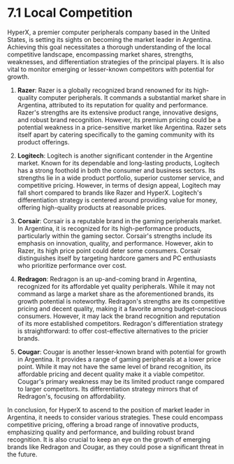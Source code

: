 # 7.1 Local Competition

HyperX, a premier computer peripherals company based in the United States, is setting its sights on becoming the market leader in Argentina. Achieving this goal necessitates a thorough understanding of the local competitive landscape, encompassing market shares, strengths, weaknesses, and differentiation strategies of the principal players. It is also vital to monitor emerging or lesser-known competitors with potential for growth.

1. **Razer**: Razer is a globally recognized brand renowned for its high-quality computer peripherals. It commands a substantial market share in Argentina, attributed to its reputation for quality and performance. Razer's strengths are its extensive product range, innovative designs, and robust brand recognition. However, its premium pricing could be a potential weakness in a price-sensitive market like Argentina. Razer sets itself apart by catering specifically to the gaming community with its product offerings.

2. **Logitech**: Logitech is another significant contender in the Argentine market. Known for its dependable and long-lasting products, Logitech has a strong foothold in both the consumer and business sectors. Its strengths lie in a wide product portfolio, superior customer service, and competitive pricing. However, in terms of design appeal, Logitech may fall short compared to brands like Razer and HyperX. Logitech's differentiation strategy is centered around providing value for money, offering high-quality products at reasonable prices.

3. **Corsair**: Corsair is a reputable brand in the gaming peripherals market. In Argentina, it is recognized for its high-performance products, particularly within the gaming sector. Corsair's strengths include its emphasis on innovation, quality, and performance. However, akin to Razer, its high price point could deter some consumers. Corsair distinguishes itself by targeting hardcore gamers and PC enthusiasts who prioritize performance over cost.

4. **Redragon**: Redragon is an up-and-coming brand in Argentina, recognized for its affordable yet quality peripherals. While it may not command as large a market share as the aforementioned brands, its growth potential is noteworthy. Redragon's strengths are its competitive pricing and decent quality, making it a favorite among budget-conscious consumers. However, it may lack the brand recognition and reputation of its more established competitors. Redragon's differentiation strategy is straightforward: to offer cost-effective alternatives to the pricier brands.

5. **Cougar**: Cougar is another lesser-known brand with potential for growth in Argentina. It provides a range of gaming peripherals at a lower price point. While it may not have the same level of brand recognition, its affordable pricing and decent quality make it a viable competitor. Cougar's primary weakness may be its limited product range compared to larger competitors. Its differentiation strategy mirrors that of Redragon's, focusing on affordability.

In conclusion, for HyperX to ascend to the position of market leader in Argentina, it needs to consider various strategies. These could encompass competitive pricing, offering a broad range of innovative products, emphasizing quality and performance, and building robust brand recognition. It is also crucial to keep an eye on the growth of emerging brands like Redragon and Cougar, as they could pose a significant threat in the future.